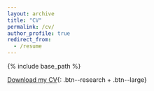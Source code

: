 ```yaml
---
layout: archive
title: "CV"
permalink: /cv/
author_profile: true
redirect_from:
  - /resume
---
```


{% include base_path %}


<a href="/papers/Alam_MdMoshiUl_CV.pdf" target="_blank"><i class="fa fa-download"></i> Download my CV</a>{: .btn--research + .btn--large}
